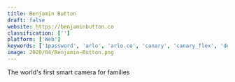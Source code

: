 ```yaml
---
title: Benjamin Button
draft: false 
website: https://benjaminbutton.co
classification: ['']
platform: ['Web']
keywords: ['1password', 'arlo', 'arlo.co', 'canary', 'canary_flex', 'density', 'evercam', 'haven', 'hive_view', 'magik_ai_camera', 'nest_cam', 'nest_cam_iq', 'nest_cam_outdoor', 'nest_hello', 'oco2', 'passbox', 'remo+_doorcam', 'scout_alarm', 'snoop', 'sunflower_labs', 'vivint_ping_camera', 'wyzecam']
image: 2020/04/Benjamin-Button.png
---
```

The world's first smart camera for families